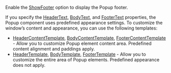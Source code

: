 Enable the [ShowFooter](https://docs.devexpress.com/Blazor/DevExpress.Blazor.DxPopup.ShowFooter) option to display the Popup footer.

If you specify the [HeaderText](https://docs.devexpress.com/Blazor/DevExpress.Blazor.DxPopup.HeaderText), [BodyText](https://docs.devexpress.com/Blazor/DevExpress.Blazor.DxPopup.BodyText), and [FooterText](https://docs.devexpress.com/Blazor/DevExpress.Blazor.DxPopup.FooterText) properties, the Popup component uses predefined appearance settings. To customize the window’s content and appearance, you can use the following templates:
* [HeaderContentTemplate](https://docs.devexpress.com/Blazor/DevExpress.Blazor.DxPopup.HeaderContentTemplate), [BodyContentTemplate](https://docs.devexpress.com/Blazor/DevExpress.Blazor.DxPopup.BodyContentTemplate), [FooterContentTemplate](https://docs.devexpress.com/Blazor/DevExpress.Blazor.DxPopup.FooterContentTemplate) - Allow you to customize Popup element content area. Predefined content alignment and paddings apply.
* [HeaderTemplate](https://docs.devexpress.com/Blazor/DevExpress.Blazor.DxPopup.HeaderTemplate), [BodyTemplate](https://docs.devexpress.com/Blazor/DevExpress.Blazor.DxPopup.BodyTemplate), [FooterTemplate](https://docs.devexpress.com/Blazor/DevExpress.Blazor.DxPopup.FooterTemplate) - Allow you to customize the entire area of Popup elements. Predefined appearance does not apply.
